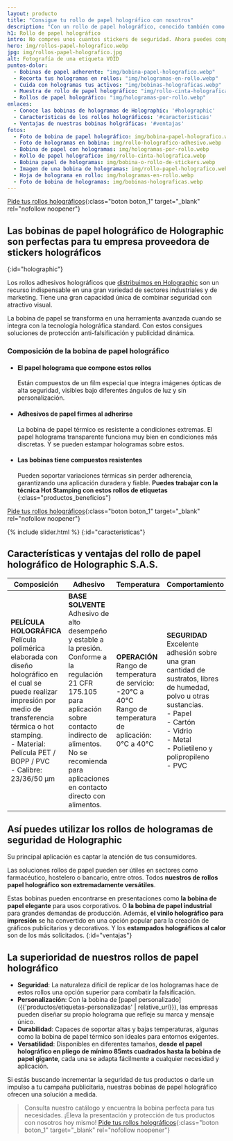 ```yaml
---
layout: producto
title: "Consigue tu rollo de papel holográfico con nosotros"
description: "Con un rollo de papel holográfico, conocido también como bobina de papel, puedes aprovechar mejor tu dinero mientras proteges tus activos"
h1: Rollo de papel holográfico
intro: No compres unos cuantos stickers de seguridad. Ahora puedes comprar el rollo de papel o la bobina entera
hero: img/rollos-papel-holografico.webp
jpg: img/rollos-papel-holografico.jpg
alt: Fotografía de una etiqueta VOID
puntos-dolor:
  - Bobinas de papel adherente: "img/bobina-papel-holografico.webp"
  - Recorta tus hologramas en rollos: "img/hologramas-en-rollo.webp"
  - Cuida con hologramas tus activos: "img/bobinas-holograficas.webp"
  - Muestra de rollo de papel holográfico: "img/rollo-cinta-holografica.webp"
  - Rollos de papel holográfico: "img/hologramas-por-rollo.webp"
enlaces:
  - Conoce las bobinas de hologramas de Holographic: '#holographic'
  - Características de los rollos holográficos: '#caracteristicas'
  - Ventajas de nuestras bobinas holgráficas: '#ventajas'
fotos:
  - Foto de bobina de papel holográfico: img/bobina-papel-holografico.webp
  - Foto de hologramas en bobina: img/rollo-holografico-adhesivo.webp
  - Bobina de papel con hologramas: img/hologramas-por-rollo.webp
  - Rollo de papel holografico: img/rollo-cinta-holografica.webp
  - Bobina papel de hologramas: img/bobina-o-rollo-de-stickers.webp
  - Imagen de una bobina de hologramas: img/rollo-papel-holografico.webp
  - Hoja de holograma en rollo: img/hologramas-en-rollo.webp
  - Foto de bobina de hologramas: img/bobinas-holograficas.webp
---
```

[Pide tus rollos holográficos]( {{site.whatsapp}}%20:%20{{page.h1}} "Pide tus rollos holográficos" ){:class="boton boton_1" target="_blank" rel="nofollow noopener"}

## Las bobinas de papel holográfico de Holographic son perfectas para tu empresa proveedora de stickers holográficos
{:id="holographic"}

Los rollos adhesivos holográficos que [distribuimos en Holographic](/) son un recurso indispensable en una gran variedad de sectores industriales y de marketing. Tiene una gran capacidad única de combinar seguridad con atractivo visual.

La bobina de papel se transforma en una herramienta avanzada cuando se integra con la tecnología holográfica standard. Con estos consigues soluciones de protección anti-falsificación y publicidad dinámica.

### Composición de la bobina de papel holográfico

- #### El papel holograma que compone estos rollos  
  Están compuestos de un film especial que integra imágenes ópticas de alta seguridad, visibles bajo diferentes ángulos de luz y sin personalización.
- #### Adhesivos de papel firmes al adherirse  
  La bobina de papel térmico es resistente a condiciones extremas. El papel holograma transparente funciona muy bien en condiciones más discretas. Y se pueden estampar hologramas sobre estos.
- #### Las bobinas tiene compuestos resistentes  
  Pueden soportar variaciones térmicas sin perder adherencia, garantizando una aplicación duradera y fiable. **Puedes trabajar con la técnica Hot Stamping con estos rollos de etiquetas**
{:class="productos_beneficios"}

[Pide tus rollos holográficos]( {{site.whatsapp}}%20:%20{{page.h1}} "Pide tus rollos holográficos" ){:class="boton boton_1" target="_blank" rel="nofollow noopener"}

{% include slider.html %}
{:id="caracteristicas"}

## Características y ventajas del rollo de papel holográfico de Holographic S.A.S.

|Composición | Adhesivo | Temperatura | Comportamiento |
|---|---|---|---|
| **PELÍCULA HOLOGRÁFICA**<br>Película polimérica elaborada con diseño holográfico en el cual se puede realizar impresión por medio de transferencia térmica o hot stamping.<br>- Material: Película PET / BOPP / PVC<br>- Calibre: 23/36/50 μm | **BASE SOLVENTE**<br>Adhesivo de alto desempeño y estable a la presión.<br>Conforme a la regulación 21 CFR 175.105 para aplicación sobre contacto indirecto de alimentos.<br>No se recomienda para aplicaciones en contacto directo con alimentos. | **OPERACIÓN**<br>Rango de temperatura de servicio: -20°C a 40°C<br>Rango de temperatura de aplicación: 0°C a 40°C | **SEGURIDAD**<br>Excelente adhesión sobre una gran cantidad de sustratos, libres de humedad, polvo u otras sustancias.<br>- Papel<br>- Cartón<br>- Vidrio<br>- Metal<br>- Polietileno y polipropileno<br>- PVC |

## Así puedes utilizar los rollos de hologramas de seguridad de Holographic

Su principal aplicación es captar la atención de tus consumidores.

Las soluciones rollos de papel pueden ser útiles en sectores como farmacéutico, hostelero o bancario, entre otros. Todos **nuestros de rollos papel holográfico son extremadamente versátiles**.

Estas bobinas pueden encontrarse en presentaciones como **la bobina de papel elegante** para usos corporativos. O **la bobina de papel industrial** para grandes demandas de producción. Además, **el vinilo holográfico para impresión** se ha convertido en una opción popular para la creación de gráficos publicitarios y decorativos. Y los **estampados holográficos al calor** son de los más solicitados.
{:id="ventajas"}

## La superioridad de nuestros rollos de papel holográfico

- **Seguridad**: La naturaleza difícil de replicar de los hologramas hace de estos rollos una opción superior para combatir la falsificación.
- **Personalización**: Con la bobina de [papel personalizado]({{'productos/etiquetas-personalizadas' | relative_url}}), las empresas pueden diseñar su propio holograma que refleje su marca y mensaje único.
- **Durabilidad**: Capaces de soportar altas y bajas temperaturas, algunas como la bobina de papel térmico son ideales para entornos exigentes.
- **Versatilidad**: Disponibles en diferentes tamaños, **desde el papel holográfico en pliego de mínimo 85mts cuadrados hasta la bobina de papel gigante**, cada una se adapta fácilmente a cualquier necesidad y aplicación.

Si estás buscando incrementar la seguridad de tus productos o darle un impulso a tu campaña publicitaria, nuestras bobinas de papel holográfico ofrecen una solución a medida.

> Consulta nuestro catálogo y encuentra la bobina perfecta para tus necesidades. ¡Eleva la presentación y protección de tus productos con nosotros hoy mismo!
[Pide tus rollos holográficos]( {{site.whatsapp}}%20:%20{{page.h1}} "Pide tus rollos holográficos" ){:class="boton boton_1" target="_blank" rel="nofollow noopener"}
